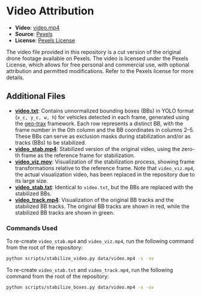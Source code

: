 # Video Attribution

- **Video**: [video.mp4](./video.mp4)
- **Source**: [Pexels](https://www.pexels.com/video/drone-footage-of-an-intersection-10175667/)
- **License**: [Pexels License](https://www.pexels.com/license/)  

The video file provided in this repository is a cut version of the original drone footage available on Pexels. The video is licensed under the Pexels License, which allows for free personal and commercial use, with optional attribution and permitted modifications. Refer to the Pexels license for more details.

## Additional Files

- **[video.txt](./video.txt)**: Contains unnormalized bounding boxes (BBs) in YOLO format (`x_c, y_c, w, h`) for vehicles detected in each frame, generated using the [geo-trax](https://github.com/rfonod/geo-trax) framework. Each row represents a distinct BB, with the frame number in the 0th column and the BB coordinates in columns 2–5. These BBs can serve as exclusion masks during stabilization and/or as tracks (BBs) to be stabilized.
- **[video_stab.mp4](./video_stab.mp4)**: Stabilized version of the original video, using the zero-th frame as the reference frame for stabilization.
- **[video_viz.mov](./video_viz.mov)**: Visualization of the stabilization process, showing frame transformations relative to the reference frame. Note that `video_viz.mp4`, the actual visualization video, has been replaced in the repository due to its large size. 
- **[video_stab.txt](./video_stab.txt)**: Identical to `video.txt`, but the BBs are replaced with the stabilized BBs.
- **[video_track.mp4](./video_track.mp4)**: Visualization of the original BB tracks and the stabilized BB tracks. The original BB tracks are shown in red, while the stabilized BB tracks are shown in green.

### Commands Used
To re-create `video_stab.mp4` and `video_viz.mp4`, run the following command from the root of the repository:
```sh
python scripts/stabilize_video.py data/video.mp4 -s -sv
```
To re-create `video_stab.txt` and `video_track.mp4`, run the following command from the root of the repository:
```sh
python scripts/stabilize_boxes.py data/video.mp4 -s -sv
```